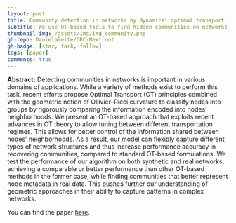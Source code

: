 ```yaml
---
layout: post
title: Community detection in networks by dynamical optimal transport formulation
subtitle: We use OT-based tools to find hidden communities on networks.
thumbnail-img: /assets/img/img_community.png
gh-repo: Danielaleite/ORC-Nextrout
gh-badge: [star, fork, follow]
tags: [paper]
comments: true
---
```


**Abstract:** Detecting communities in networks is important in various domains of applications. While a variety of methods exist to perform this task, recent efforts propose Optimal Transport (OT) principles combined with the geometric notion of Ollivier–Ricci curvature to classify nodes into groups by rigorously comparing the information encoded into nodes’ neighborhoods. We present an OT-based approach that exploits recent advances in OT theory to allow tuning between different transportation regimes. This allows for better control of the information shared between nodes’ neighborhoods. As a result, our model can flexibly capture different types of network structures and thus increase performance accuracy in recovering communities, compared to standard OT-based formulations. We test the performance of our algorithm on both synthetic and real networks, achieving a comparable or better performance than other OT-based methods in the former case, while finding communities that better represent node metadata in real data. This pushes further our understanding of geometric approaches in their ability to capture patterns in complex networks.


You can find the paper [here](https://www.nature.com/articles/s41598-022-20986-y).